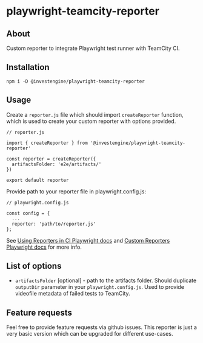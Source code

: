 # playwright-teamcity-reporter

## About

Custom reporter to integrate Playwright test runner with TeamCity CI.

## Installation

```
npm i -D @investengine/playwright-teamcity-reporter
```

## Usage

Create a `reporter.js` file which should import `createReporter` function, which is used to create your custom reporter with options provided.

```
// reporter.js

import { createReporter } from '@investengine/playwright-teamcity-reporter'

const reporter = createReporter({
  artifactsFolder: 'e2e/artifacts/'
})

export default reporter
```

Provide path to your reporter file in playwright.config.js:

```
// playwright.config.js

const config = {
  ...
  reporter: 'path/to/reporter.js'
};
```

See [Using Reporters in CI Playwright docs](https://playwright.dev/docs/test-reporters#reporters-on-ci) and [Custom Reporters Playwright docs](https://playwright.dev/docs/test-reporters#custom-reporters) for more info.

## List of options

- `artifactsFolder` [optional] - path to the artifacts folder. Should duplicate `outputDir` parameter in your `playwright.config.js`. Used to provide videofile metadata of failed tests to TeamCity.

## Feature requests

Feel free to provide feature requests via github issues. This reporter is just a very basic version which can be upgraded for different use-cases.
